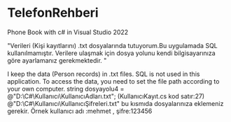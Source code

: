 # TelefonRehberi


Phone Book with c# in Visual Studio 2022

"Verileri (Kişi kayıtlarını) .txt dosyalarında tutuyorum.Bu uygulamada SQL kullanılmamıştır. Verilere ulaşmak için dosya yolunu kendi bilgisayarınıza göre ayarlamanız gerekmektedir. "

I keep the data (Person records) in .txt files. SQL is not used in this application. To access the data, you need to set the file path according to your own computer.
string dosyayolu4 = @"D:\C#\Kullanıcı\KullanıcıAdları.txt"; (KullanıcıKayıt.cs  kod satır:27)
@"D:\C#\Kullanıcı\KullanıcıŞifreleri.txt" bu kısmıda dosyalarınıza eklemeniz gerekir.
Örnek kullanıcı adı :mehmet  , şifre:123456
